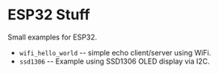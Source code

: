 # ESP32 Stuff

Small examples for ESP32.

* `wifi_hello_world` -- simple echo client/server using WiFi.
* `ssd1306` -- Example using SSD1306 OLED display via I2C.
